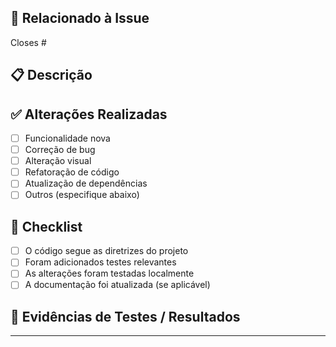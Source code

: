 ## 🧩 Relacionado à Issue

Closes #<!-- Substitua pelo ID da Issue, ex: 23 -->

## 📋 Descrição

<!-- Explique brevemente o que foi feito nesta pull request. Seja objetivo. -->

## ✅ Alterações Realizadas

- [ ] Funcionalidade nova
- [ ] Correção de bug
- [ ] Alteração visual
- [ ] Refatoração de código
- [ ] Atualização de dependências
- [ ] Outros (especifique abaixo)

## 📌 Checklist

- [ ] O código segue as diretrizes do projeto
- [ ] Foram adicionados testes relevantes
- [ ] As alterações foram testadas localmente
- [ ] A documentação foi atualizada (se aplicável)

## 🧪 Evidências de Testes / Resultados

<!-- Insira prints, vídeos ou descrições que comprovem o funcionamento correto das alterações. -->

---

<!-- Obrigado por contribuir com o projeto! -->
